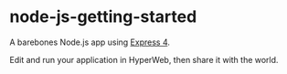 # node-js-getting-started

A barebones Node.js app using [Express 4](http://expressjs.com/).

Edit and run your application in HyperWeb, then share it with the world.
